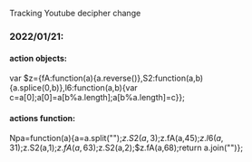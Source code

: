 Tracking Youtube decipher change

### 2022/01/21:

#### action objects:

var $z={fA:function(a){a.reverse()},S2:function(a,b){a.splice(0,b)},l6:function(a,b){var c=a[0];a[0]=a[b%a.length];a[b%a.length]=c}};
#### actions function:

Npa=function(a){a=a.split("");$z.S2(a,3);$z.fA(a,45);$z.l6(a,31);$z.S2(a,1);$z.fA(a,63);$z.S2(a,2);$z.fA(a,68);return a.join("")};

